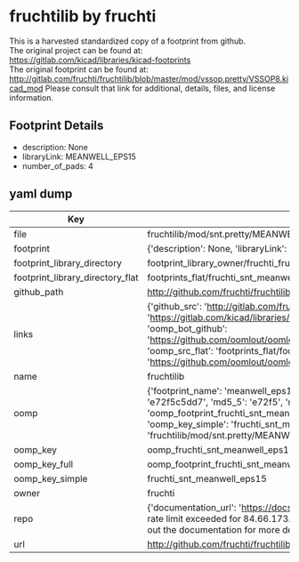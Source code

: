 # fruchtilib by fruchti  
This is a harvested standardized copy of a footprint from github.  
The original project can be found at:  
https://gitlab.com/kicad/libraries/kicad-footprints  
The original footprint can be found at:
http://gitlab.com/fruchti/fruchtilib/blob/master/mod/vssop.pretty/VSSOP8.kicad_mod
Please consult that link for additional, details, files, and license information.  
## Footprint Details
* description: None  
* libraryLink: MEANWELL_EPS15  
* number_of_pads: 4  
## yaml dump  
| Key | Value |  
| --- | --- |  
| file | fruchtilib/mod/snt.pretty/MEANWELL_EPS15.kicad_mod |  
| footprint | {'description': None, 'libraryLink': 'MEANWELL_EPS15', 'number_of_pads': 4} |  
| footprint_library_directory | footprint_library_owner/fruchti_fruchtilib |  
| footprint_library_directory_flat | footprints_flat/fruchti_snt_meanwell_eps15/working |  
| github_path | http://github.com/fruchti/fruchtilib/blob/master/mod/snt.pretty/MEANWELL_EPS15.kicad_mod |  
| links | {'github_src': 'http://gitlab.com/fruchti/fruchtilib/blob/master/mod/vssop.pretty/VSSOP8.kicad_mod', 'github_src_repo': 'https://gitlab.com/kicad/libraries/kicad-footprints', 'oomp_bot': 'footprints/fruchti_snt_meanwell_eps15/working', 'oomp_bot_github': 'https://github.com/oomlout/oomlout_oomp_footprint_bot/tree/main/footprints/fruchti_snt_meanwell_eps15/working', 'oomp_src_flat': 'footprints_flat/footprints_flat/fruchti_snt_meanwell_eps15/working', 'oomp_src_flat_github': 'https://github.com/oomlout/oomlout_oomp_footprint_src/tree/main/footprints_flat/fruchti_snt_meanwell_eps15/working'} |  
| name | fruchtilib |  
| oomp | {'footprint_name': 'meanwell_eps15', 'library_name': 'snt', 'md5': 'e72f5c5dd70abb4129c3eea76d342b61', 'md5_10': 'e72f5c5dd7', 'md5_5': 'e72f5', 'md5_6': 'e72f5c', 'oomp_key': 'oomp_fruchti_snt_meanwell_eps15', 'oomp_key_extra': 'oomp_footprint_fruchti_snt_meanwell_eps15', 'oomp_key_full': 'oomp_footprint_fruchti_snt_meanwell_eps15_e72f5c', 'oomp_key_simple': 'fruchti_snt_meanwell_eps15', 'original_filename': 'fruchtilib/mod/snt.pretty/MEANWELL_EPS15.kicad_mod', 'owner_name': 'fruchti'} |  
| oomp_key | oomp_fruchti_snt_meanwell_eps15 |  
| oomp_key_full | oomp_footprint_fruchti_snt_meanwell_eps15 |  
| oomp_key_simple | fruchti_snt_meanwell_eps15 |  
| owner | fruchti |  
| repo | {'documentation_url': 'https://docs.github.com/rest/overview/resources-in-the-rest-api#rate-limiting', 'message': "API rate limit exceeded for 84.66.173.59. (But here's the good news: Authenticated requests get a higher rate limit. Check out the documentation for more details.)"} |  
| url | http://github.com/fruchti/fruchtilib |  


